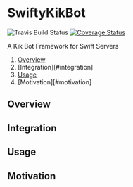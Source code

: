 # SwiftyKikBot
![Travis Build Status](https://travis-ci.org/pjtnt11/SwiftyKikBot.svg?branch=master)
[![Coverage Status](https://coveralls.io/repos/github/pjtnt11/SwiftyKikBot/badge.svg?branch=master)](https://coveralls.io/github/pjtnt11/SwiftyKikBot?branch=master)

A Kik Bot Framework for Swift Servers

1. [Overview](#overview)
2. [Integration][#integration]
3. [Usage](#usage)
4. [Motivation][#motivation]

## Overview

## Integration

## Usage

## Motivation
